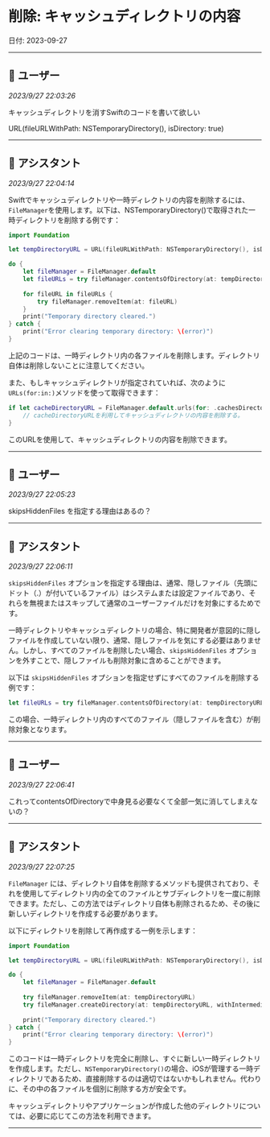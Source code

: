 # 削除: キャッシュディレクトリの内容

日付: 2023-09-27

---

## 👤 ユーザー
*2023/9/27 22:03:26*

キャッシュディレクトリを消すSwiftのコードを書いて欲しい

URL(fileURLWithPath: NSTemporaryDirectory(), isDirectory: true)

---

## 🤖 アシスタント
*2023/9/27 22:04:14*

Swiftでキャッシュディレクトリや一時ディレクトリの内容を削除するには、`FileManager`を使用します。以下は、NSTemporaryDirectory()で取得された一時ディレクトリを削除する例です：

```swift
import Foundation

let tempDirectoryURL = URL(fileURLWithPath: NSTemporaryDirectory(), isDirectory: true)

do {
    let fileManager = FileManager.default
    let fileURLs = try fileManager.contentsOfDirectory(at: tempDirectoryURL, includingPropertiesForKeys: nil, options: .skipsHiddenFiles)
    
    for fileURL in fileURLs {
        try fileManager.removeItem(at: fileURL)
    }
    print("Temporary directory cleared.")
} catch {
    print("Error clearing temporary directory: \(error)")
}
```

上記のコードは、一時ディレクトリ内の各ファイルを削除します。ディレクトリ自体は削除しないことに注意してください。

また、もしキャッシュディレクトリが指定されていれば、次のように`URLs(for:in:)`メソッドを使って取得できます：

```swift
if let cacheDirectoryURL = FileManager.default.urls(for: .cachesDirectory, in: .userDomainMask).first {
    // cacheDirectoryURLを利用してキャッシュディレクトリの内容を削除する。
}
```

このURLを使用して、キャッシュディレクトリの内容を削除できます。

---

## 👤 ユーザー
*2023/9/27 22:05:23*

skipsHiddenFiles を指定する理由はあるの？

---

## 🤖 アシスタント
*2023/9/27 22:06:11*

`skipsHiddenFiles` オプションを指定する理由は、通常、隠しファイル（先頭にドット（.）が付いているファイル）はシステムまたは設定ファイルであり、それらを無視またはスキップして通常のユーザーファイルだけを対象にするためです。

一時ディレクトリやキャッシュディレクトリの場合、特に開発者が意図的に隠しファイルを作成していない限り、通常、隠しファイルを気にする必要はありません。しかし、すべてのファイルを削除したい場合、`skipsHiddenFiles` オプションを外すことで、隠しファイルも削除対象に含めることができます。

以下は `skipsHiddenFiles` オプションを指定せずにすべてのファイルを削除する例です：

```swift
let fileURLs = try fileManager.contentsOfDirectory(at: tempDirectoryURL, includingPropertiesForKeys: nil)
```

この場合、一時ディレクトリ内のすべてのファイル（隠しファイルを含む）が削除対象となります。

---

## 👤 ユーザー
*2023/9/27 22:06:41*

これってcontentsOfDirectoryで中身見る必要なくて全部一気に消してしまえないの？

---

## 🤖 アシスタント
*2023/9/27 22:07:25*

`FileManager` には、ディレクトリ自体を削除するメソッドも提供されており、それを使用してディレクトリ内の全てのファイルとサブディレクトリを一度に削除できます。ただし、この方法ではディレクトリ自体も削除されるため、その後に新しいディレクトリを作成する必要があります。

以下にディレクトリを削除して再作成する一例を示します：

```swift
import Foundation

let tempDirectoryURL = URL(fileURLWithPath: NSTemporaryDirectory(), isDirectory: true)

do {
    let fileManager = FileManager.default
    
    try fileManager.removeItem(at: tempDirectoryURL)
    try fileManager.createDirectory(at: tempDirectoryURL, withIntermediateDirectories: true, attributes: nil)
    
    print("Temporary directory cleared.")
} catch {
    print("Error clearing temporary directory: \(error)")
}
```

このコードは一時ディレクトリを完全に削除し、すぐに新しい一時ディレクトリを作成します。ただし、`NSTemporaryDirectory()`の場合、iOSが管理する一時ディレクトリであるため、直接削除するのは適切ではないかもしれません。代わりに、その中の各ファイルを個別に削除する方が安全です。

キャッシュディレクトリやアプリケーションが作成した他のディレクトリについては、必要に応じてこの方法を利用できます。

---
